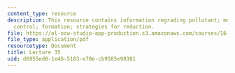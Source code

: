 ```yaml
---
content_type: resource
description: This resource contains information regrading pollutant; motivations for
  control; formation; strategies for reduction.
file: https://ol-ocw-studio-app-production.s3.amazonaws.com/courses/16-50-introduction-to-propulsion-systems-spring-2012/d6955ed01e465183e78ecb9585e98381_MIT16_50S12_lec35.pdf
file_type: application/pdf
resourcetype: Document
title: Lecture 35
uid: d6955ed0-1e46-5183-e78e-cb9585e98381
---
```

